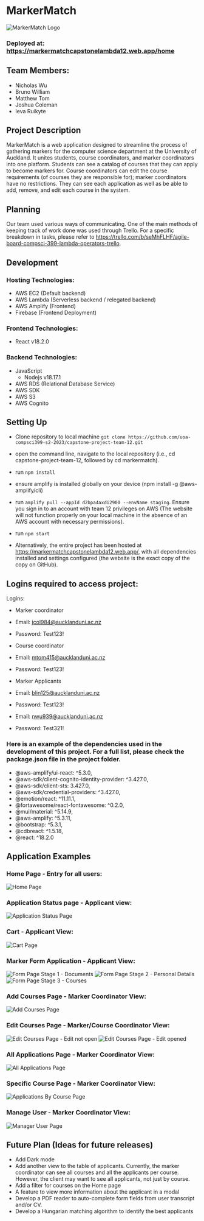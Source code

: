 # MarkerMatch
![MarkerMatch Logo](./markermatch/src/images/logoExample.png)

### Deployed at: https://markermatchcapstonelambda12.web.app/home 


## Team Members:
* Nicholas Wu
* Bruno William 
* Matthew Tom
* Joshua Coleman
* Ieva Ruikyte

## Project Description

MarkerMatch is a web application designed to streamline the process of gathering markers for the computer science department at the University of Auckland. It unites students, course coordinators, and marker coordinators into one platform. Students can see a catalog of courses that they can apply to become markers for. Course coordinators can edit the course requirements (of courses they are responsible for); marker coordinators have no restrictions. They can see each application as well as be able to add, remove, and edit each course in the system.

## Planning

Our team used various ways of communicating. One of the main methods of keeping track of work done was used through Trello. For a specific breakdown in tasks, please refer to https://trello.com/b/seMhFLHF/agile-board-compsci-399-lambda-operators-trello.

## Development

### Hosting Technologies:
* AWS EC2 (Default backend)
* AWS Lambda (Serverless backend / relegated backend)
* AWS Amplify (Frontend)
* Firebase (Frontend Deployment)

### Frontend Technologies:
* React v18.2.0

### Backend Technologies:
* JavaScript
  * Nodejs v18.17.1
* AWS RDS (Relational Database Service)
* AWS SDK 
* AWS S3
* AWS Cognito

## Setting Up

* Clone repository to local machine
`git clone https://github.com/uoa-compsci399-s2-2023/capstone-project-team-12.git`
* open the command line, navigate to the local repository (i.e., cd capstone-project-team-12, followed by cd markermatch).
* run `npm install`
* ensure amplify is installed globally on your device (npm install -g @aws-amplify/cli)
* run `amplify pull --appId d2bpa4axdi2900 --envName staging`. Ensure you sign in to an account with team 12 privileges on AWS (The website will not function properly on your local machine in the absence of an AWS account with necessary permissions).
* run `npm start`

* Alternatively, the entire project has been hosted at https://markermatchcapstonelambda12.web.app/, with all dependencies installed and settings configured (the website is the exact copy of the copy on GitHub).

## Logins required to access project:
Logins:
* Marker coordinator
* Email: jcol984@aucklanduni.ac.nz
* Password: Test123!

* Course coordinator
* Email: mtom415@aucklanduni.ac.nz
* Password: Test123!

* Marker Applicants
* Email: blin125@aucklanduni.ac.nz
* Password: Test123!

* Email: nwu939@aucklanduni.ac.nz
* Password: Test321!


### Here is an example of the dependencies used in the development of this project. For a full list, please check the package.json file in the project folder.
* @aws-amplify/ui-react: ^5.3.0,
* @aws-sdk/client-cognito-identity-provider: ^3.427.0,
* @aws-sdk/client-sts: 3.427.0,
* @aws-sdk/credential-providers: ^3.427.0,
* @emotion/react: ^11.11.1,
* @fortawesome/react-fontawesome: ^0.2.0,
* @mui/material: ^5.14.9,
* @aws-amplify: ^5.3.11,
* @bootstrap: ^5.3.1,
* @cdbreact: ^1.5.18,
* @react: ^18.2.0



## Application Examples
### Home Page - Entry for all users:
![Home Page](./markermatch/src/images/home.png)

### Application Status page - Applicant view:
![Application Status Page](./markermatch/src/images/appStatus.png)


### Cart - Applicant View:
![Cart Page](./markermatch/src/images/cart.png)


### Marker Form Application - Applicant View:
![Form Page Stage 1 - Documents](./markermatch/src/images/form1.png) 
![Form Page Stage 2 - Personal Details](./markermatch/src/images/form2.png)
![Form Page Stage 3 - Courses](./markermatch/src/images/form3.png) 

### Add Courses Page - Marker Coordinator View:
![Add Courses Page](./markermatch/src/images/addCourses.png)

### Edit Courses Page - Marker/Course Coordinator View:
![Edit Courses Page - Edit not open](./markermatch/src/images/edit.png)
![Edit Courses Page - Edit opened](./markermatch/src/images/editOpened.png)

### All Applications Page - Marker Coordinator View:
![All Applications Page](./markermatch/src/images/allApplications.png)


### Specific Course Page - Marker Coordinator View:
![Applications By Course Page](./markermatch/src/images/applicationByCourse.png)

### Manage User - Marker Coordinator View:
![Manager User Page](./markermatch/src/images/manageUser.png)

## Future Plan (Ideas for future releases)

* Add Dark mode
* Add another view to the table of applicants. Currently, the marker coordinator can see all courses and all the applicants per course. However, the client may want to see all applicants, not just by course.
* Add a filter for courses on the Home page
* A feature to view more information about the applicant in a modal
* Develop a PDF reader to auto-complete form fields from user transcript and/or CV.
* Develop a Hungarian matching algorithm to identify the best applicants
